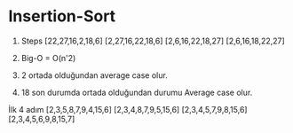 # Insertion-Sort

1. Steps
  [22,27,16,2,18,6]
  [2,27,16,22,18,6]
  [2,6,16,22,18,27]
  [2,6,16,18,22,27]
  
2. Big-O = O(n'2)
3. 2 ortada olduğundan average case olur.
4. 18 son durumda ortada olduğundan durumu Average case olur.

İlk 4 adım
[2,3,5,8,7,9,4,15,6] [2,3,4,8,7,9,5,15,6] [2,3,4,5,7,9,8,15,6] [2,3,4,5,6,9,8,15,7] 

  
